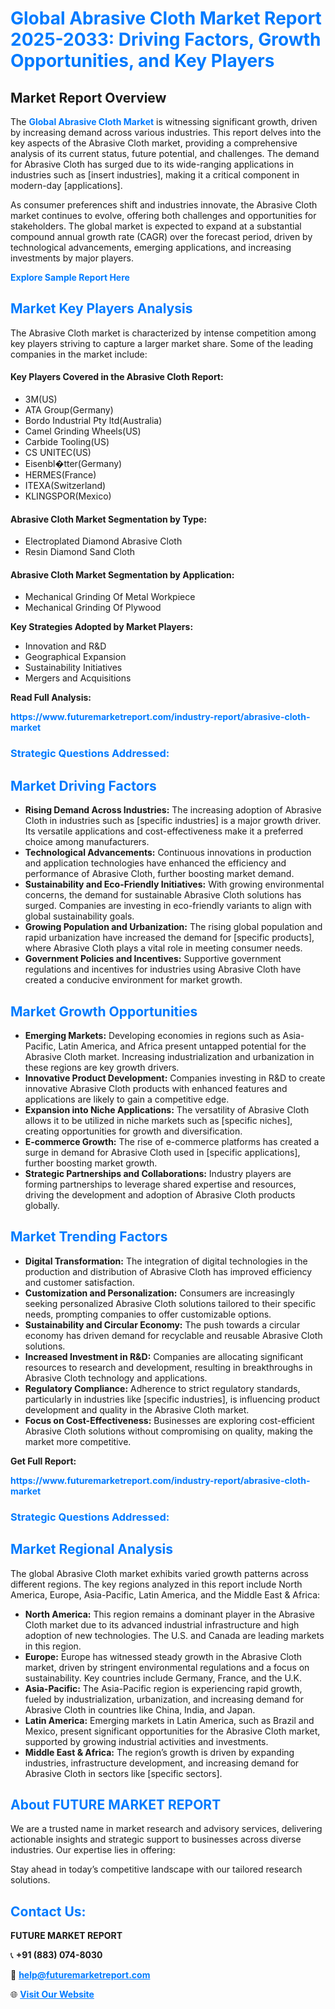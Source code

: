 <h1 style="color: #007BFF;">Global Abrasive Cloth Market Report 2025-2033: Driving Factors, Growth Opportunities, and Key Players</h1>

<section id="overview">
<h2>Market Report Overview</h2>
<p>The <a href="https://www.futuremarketreport.com/industry-report/abrasive-cloth-market" style="color: #007BFF; text-decoration: none;"><strong>Global Abrasive Cloth Market</strong></a> is witnessing significant growth, driven by increasing demand across various industries. This report delves into the key aspects of the Abrasive Cloth market, providing a comprehensive analysis of its current status, future potential, and challenges. The demand for Abrasive Cloth has surged due to its wide-ranging applications in industries such as [insert industries], making it a critical component in modern-day [applications].</p>
<p>As consumer preferences shift and industries innovate, the Abrasive Cloth market continues to evolve, offering both challenges and opportunities for stakeholders. The global market is expected to expand at a substantial compound annual growth rate (CAGR) over the forecast period, driven by technological advancements, emerging applications, and increasing investments by major players.</p>
</section>

<section id="overview">
<p><a href="https://www.futuremarketreport.com/request-sample/reportId=97818" style="color: #007BFF; text-decoration: none;"><strong>Explore Sample Report Here</strong></a></p>
</section>

<section id="key-players">
<h2 style="color: #007BFF;">Market Key Players Analysis</h2>
<p>The Abrasive Cloth market is characterized by intense competition among key players striving to capture a larger market share. Some of the leading companies in the market include:</p>
<h4>Key Players Covered in the Abrasive Cloth Report:</h4>
<ul><li>3M(US)</li><li>ATA Group(Germany)</li><li>Bordo Industrial Pty ltd(Australia)</li><li>Camel Grinding Wheels(US)</li><li>Carbide Tooling(US)</li><li>CS UNITEC(US)</li><li>Eisenbl�tter(Germany)</li><li>HERMES(France)</li><li>ITEXA(Switzerland)</li><li>KLINGSPOR(Mexico)</li></ul>
<h4>Abrasive Cloth Market Segmentation by Type:</h4>
<ul><li>Electroplated Diamond Abrasive Cloth</li><li>Resin Diamond Sand Cloth</li></ul>

<h4>Abrasive Cloth Market Segmentation by Application:</h4>
<ul><li>Mechanical Grinding Of Metal Workpiece</li><li>Mechanical Grinding Of Plywood</li></ul>
<p><strong>Key Strategies Adopted by Market Players:</strong></p>
<ul>
<li>Innovation and R&D</li>
<li>Geographical Expansion</li>
<li>Sustainability Initiatives</li>
<li>Mergers and Acquisitions</li>
</ul>
</section>

<section>
<p><strong>Read Full Analysis: </strong></p><a href="https://www.futuremarketreport.com/industry-report/abrasive-cloth-market" style="color: #007BFF; text-decoration: none;"><strong>https://www.futuremarketreport.com/industry-report/abrasive-cloth-market</strong></a>
<h3 style="color: #007BFF;">Strategic Questions Addressed:</h3>
</section>

<section id="driving-factors">
<h2 style="color: #007BFF;">Market Driving Factors</h2>
<ul>
<li><strong>Rising Demand Across Industries:</strong> The increasing adoption of Abrasive Cloth in industries such as [specific industries] is a major growth driver. Its versatile applications and cost-effectiveness make it a preferred choice among manufacturers.</li>
<li><strong>Technological Advancements:</strong> Continuous innovations in production and application technologies have enhanced the efficiency and performance of Abrasive Cloth, further boosting market demand.</li>
<li><strong>Sustainability and Eco-Friendly Initiatives:</strong> With growing environmental concerns, the demand for sustainable Abrasive Cloth solutions has surged. Companies are investing in eco-friendly variants to align with global sustainability goals.</li>
<li><strong>Growing Population and Urbanization:</strong> The rising global population and rapid urbanization have increased the demand for [specific products], where Abrasive Cloth plays a vital role in meeting consumer needs.</li>
<li><strong>Government Policies and Incentives:</strong> Supportive government regulations and incentives for industries using Abrasive Cloth have created a conducive environment for market growth.</li>
</ul>
</section>

<section id="growth-opportunities">
<h2 style="color: #007BFF;">Market Growth Opportunities</h2>
<ul>
<li><strong>Emerging Markets:</strong> Developing economies in regions such as Asia-Pacific, Latin America, and Africa present untapped potential for the Abrasive Cloth market. Increasing industrialization and urbanization in these regions are key growth drivers.</li>
<li><strong>Innovative Product Development:</strong> Companies investing in R&D to create innovative Abrasive Cloth products with enhanced features and applications are likely to gain a competitive edge.</li>
<li><strong>Expansion into Niche Applications:</strong> The versatility of Abrasive Cloth allows it to be utilized in niche markets such as [specific niches], creating opportunities for growth and diversification.</li>
<li><strong>E-commerce Growth:</strong> The rise of e-commerce platforms has created a surge in demand for Abrasive Cloth used in [specific applications], further boosting market growth.</li>
<li><strong>Strategic Partnerships and Collaborations:</strong> Industry players are forming partnerships to leverage shared expertise and resources, driving the development and adoption of Abrasive Cloth products globally.</li>
</ul>
</section>

<section id="trending-factors">
<h2 style="color: #007BFF;">Market Trending Factors</h2>
<ul>
<li><strong>Digital Transformation:</strong> The integration of digital technologies in the production and distribution of Abrasive Cloth has improved efficiency and customer satisfaction.</li>
<li><strong>Customization and Personalization:</strong> Consumers are increasingly seeking personalized Abrasive Cloth solutions tailored to their specific needs, prompting companies to offer customizable options.</li>
<li><strong>Sustainability and Circular Economy:</strong> The push towards a circular economy has driven demand for recyclable and reusable Abrasive Cloth solutions.</li>
<li><strong>Increased Investment in R&D:</strong> Companies are allocating significant resources to research and development, resulting in breakthroughs in Abrasive Cloth technology and applications.</li>
<li><strong>Regulatory Compliance:</strong> Adherence to strict regulatory standards, particularly in industries like [specific industries], is influencing product development and quality in the Abrasive Cloth market.</li>
<li><strong>Focus on Cost-Effectiveness:</strong> Businesses are exploring cost-efficient Abrasive Cloth solutions without compromising on quality, making the market more competitive.</li>
</ul>
</section>

<section>
<p><strong>Get Full Report: </strong></p><a href="https://www.futuremarketreport.com/industry-report/abrasive-cloth-market" style="color: #007BFF; text-decoration: none;"><strong>https://www.futuremarketreport.com/industry-report/abrasive-cloth-market</strong></a>
<h3 style="color: #007BFF;">Strategic Questions Addressed:</h3>
</section>


<section id="regional-analysis">
<h2 style="color: #007BFF;">Market Regional Analysis</h2>
<p>The global Abrasive Cloth market exhibits varied growth patterns across different regions. The key regions analyzed in this report include North America, Europe, Asia-Pacific, Latin America, and the Middle East & Africa:</p>
<ul>
<li><strong>North America:</strong> This region remains a dominant player in the Abrasive Cloth market due to its advanced industrial infrastructure and high adoption of new technologies. The U.S. and Canada are leading markets in this region.</li>
<li><strong>Europe:</strong> Europe has witnessed steady growth in the Abrasive Cloth market, driven by stringent environmental regulations and a focus on sustainability. Key countries include Germany, France, and the U.K.</li>
<li><strong>Asia-Pacific:</strong> The Asia-Pacific region is experiencing rapid growth, fueled by industrialization, urbanization, and increasing demand for Abrasive Cloth in countries like China, India, and Japan.</li>
<li><strong>Latin America:</strong> Emerging markets in Latin America, such as Brazil and Mexico, present significant opportunities for the Abrasive Cloth market, supported by growing industrial activities and investments.</li>
<li><strong>Middle East & Africa:</strong> The region’s growth is driven by expanding industries, infrastructure development, and increasing demand for Abrasive Cloth in sectors like [specific sectors].</li>
</ul>
</section>

<footer>
<h2 style="color: #007BFF;">About FUTURE MARKET REPORT</h2>
<p>We are a trusted name in market research and advisory services, delivering actionable insights and strategic support to businesses across diverse industries. Our expertise lies in offering:</p>

<p>Stay ahead in today’s competitive landscape with our tailored research solutions.</p>

<h2 style="color: #007BFF;">Contact Us:</h2>
<p><strong>FUTURE MARKET REPORT</strong></p>
<p>📞 <strong>+91 (883) 074-8030</strong></p>
<p>📧 <strong><a href="mailto:help@futuremarketreport.com" style="color: #007BFF;">help@futuremarketreport.com</a></strong></p>
<p>🌐 <strong><a href="https://www.futuremarketreport.com/" style="color: #007BFF;">Visit Our Website</a></strong></p>
</footer>